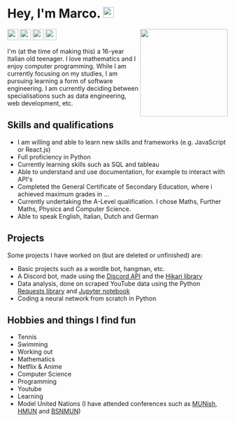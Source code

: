 # Hey, I'm Marco. <img src="https://upload.wikimedia.org/wikipedia/commons/a/a4/Animated-Flag-Italy.gif" height=25>

<a href="https://github.com/MarcoBonato09?tab=repositories"><img src="https://img.shields.io/badge/-projects-grey?style=flat&logo=github&logoColor=white" height=25></a>
<a href="https://www.linkedin.com/in/marco-bonato-849734231/"><img src="https://img.shields.io/badge/-linkedin-blue?style=flat&logo=linkedin&logoColor=white" height=25></a>
<a href="mailto:marcobonato09@gmail.com"><img src="https://img.shields.io/badge/-gmail-red?style=flat&logo=gmail&logoColor=white" height=25></a>
<a href="https://twitter.com/MarcoBonato09"><img src="https://img.shields.io/badge/-twitter-blue?style=flat&logo=twitter&logoColor=white" height=25></a>
<img src="https://upload.wikimedia.org/wikipedia/fr/3/38/Logo_Ajin_ja.png" width="200" align="right">

I'm (at the time of making this) a 16-year Italian old teenager. I love mathematics and I enjoy computer programming. While I am currently focusing on my studies, I am pursuing learning a form of software engineering. I am currently deciding between specialisations such as data engineering, web development, etc.

## Skills and qualifications

- I am willing and able to learn new skills and frameworks (e.g. JavaScript or React.js)
- Full proficiency in Python
- Currently learning skills such as SQL and tableau
- Able to understand and use documentation, for example to interact with API's
- Completed the General Certificate of Secondary Education, where i achieved maximum grades in ...
- Currently undertaking the A-Level qualification. I chose Maths, Further Maths, Physics and Computer Science.
- Able to speak English, Italian, Dutch and German

## Projects

Some projects I have worked on (but are deleted or unfinished) are:
- Basic projects such as a wordle bot, hangman, etc.
- A Discord bot, made using the [Discord API](https://discord.com/developers/docs/intro/) and the [Hikari library](https://www.hikari-py.dev/)
- Data analysis, done on scraped YouTube data using the Python [Requests library](https://pypi.org/projects/requests/) and [Jupyter notebook](https://jupyter.org/)
- Coding a neural network from scratch in Python

## Hobbies and things I find fun 

- Tennis
- Swimming
- Working out
- Mathematics
- Netflix & Anime
- Computer Science
- Programming
- Youtube
- Learning
- Model United Nations (I have attended conferences such as [MUNish](https://munish.nl/), [HMUN](https://hmun.nl/) and [BSNMUN](https://bsnmun.com/))
